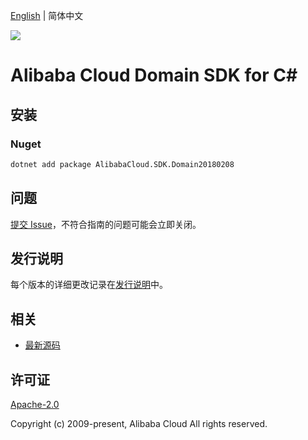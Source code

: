 [English](README.md) | 简体中文

![](https://aliyunsdk-pages.alicdn.com/icons/AlibabaCloud.svg)

# Alibaba Cloud Domain SDK for C#

## 安装

### Nuget

```bash
dotnet add package AlibabaCloud.SDK.Domain20180208
```

## 问题

[提交 Issue](https://github.com/aliyun/alibabacloud-csharp-sdk/issues/new)，不符合指南的问题可能会立即关闭。

## 发行说明

每个版本的详细更改记录在[发行说明](./ChangeLog.md)中。

## 相关

* [最新源码](https://github.com/aliyun/alibabacloud-csharp-sdk/)

## 许可证

[Apache-2.0](http://www.apache.org/licenses/LICENSE-2.0)

Copyright (c) 2009-present, Alibaba Cloud All rights reserved.
